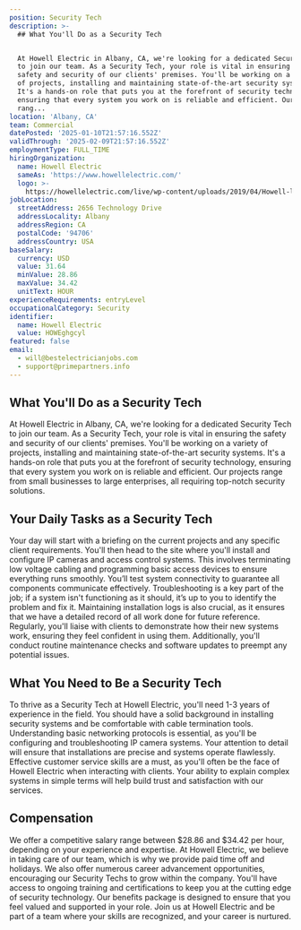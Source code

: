 ```yaml
---
position: Security Tech
description: >-
  ## What You'll Do as a Security Tech


  At Howell Electric in Albany, CA, we're looking for a dedicated Security Tech
  to join our team. As a Security Tech, your role is vital in ensuring the
  safety and security of our clients' premises. You'll be working on a variety
  of projects, installing and maintaining state-of-the-art security systems.
  It's a hands-on role that puts you at the forefront of security technology,
  ensuring that every system you work on is reliable and efficient. Our projects
  rang...
location: 'Albany, CA'
team: Commercial
datePosted: '2025-01-10T21:57:16.552Z'
validThrough: '2025-02-09T21:57:16.552Z'
employmentType: FULL_TIME
hiringOrganization:
  name: Howell Electric
  sameAs: 'https://www.howellelectric.com/'
  logo: >-
    https://howellelectric.com/live/wp-content/uploads/2019/04/Howell-logo-img.png
jobLocation:
  streetAddress: 2656 Technology Drive
  addressLocality: Albany
  addressRegion: CA
  postalCode: '94706'
  addressCountry: USA
baseSalary:
  currency: USD
  value: 31.64
  minValue: 28.86
  maxValue: 34.42
  unitText: HOUR
experienceRequirements: entryLevel
occupationalCategory: Security
identifier:
  name: Howell Electric
  value: HOWEghgcyl
featured: false
email:
  - will@bestelectricianjobs.com
  - support@primepartners.info
---
```




## What You'll Do as a Security Tech

At Howell Electric in Albany, CA, we're looking for a dedicated Security Tech to join our team. As a Security Tech, your role is vital in ensuring the safety and security of our clients' premises. You'll be working on a variety of projects, installing and maintaining state-of-the-art security systems. It's a hands-on role that puts you at the forefront of security technology, ensuring that every system you work on is reliable and efficient. Our projects range from small businesses to large enterprises, all requiring top-notch security solutions.

## Your Daily Tasks as a Security Tech

Your day will start with a briefing on the current projects and any specific client requirements. You'll then head to the site where you'll install and configure IP cameras and access control systems. This involves terminating low voltage cabling and programming basic access devices to ensure everything runs smoothly. You’ll test system connectivity to guarantee all components communicate effectively. Troubleshooting is a key part of the job; if a system isn't functioning as it should, it’s up to you to identify the problem and fix it. Maintaining installation logs is also crucial, as it ensures that we have a detailed record of all work done for future reference. Regularly, you'll liaise with clients to demonstrate how their new systems work, ensuring they feel confident in using them. Additionally, you'll conduct routine maintenance checks and software updates to preempt any potential issues.

## What You Need to Be a Security Tech

To thrive as a Security Tech at Howell Electric, you'll need 1-3 years of experience in the field. You should have a solid background in installing security systems and be comfortable with cable termination tools. Understanding basic networking protocols is essential, as you'll be configuring and troubleshooting IP camera systems. Your attention to detail will ensure that installations are precise and systems operate flawlessly. Effective customer service skills are a must, as you'll often be the face of Howell Electric when interacting with clients. Your ability to explain complex systems in simple terms will help build trust and satisfaction with our services.

## Compensation

We offer a competitive salary range between $28.86 and $34.42 per hour, depending on your experience and expertise. At Howell Electric, we believe in taking care of our team, which is why we provide paid time off and holidays. We also offer numerous career advancement opportunities, encouraging our Security Techs to grow within the company. You'll have access to ongoing training and certifications to keep you at the cutting edge of security technology. Our benefits package is designed to ensure that you feel valued and supported in your role. Join us at Howell Electric and be part of a team where your skills are recognized, and your career is nurtured.